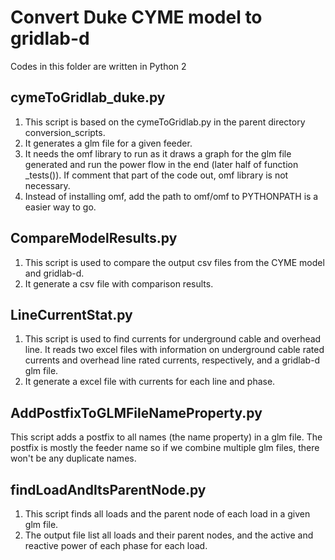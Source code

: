 # Convert Duke CYME model to gridlab-d
Codes in this folder are written in Python 2

## cymeToGridlab_duke.py
1. This script is based on the cymeToGridlab.py in the parent directory conversion_scripts. 
2. It generates a glm file for a given feeder.
3. It needs the omf library to run as it draws a graph for the glm file generated and run the power flow in the end (later half of function _tests()). If comment that part of the code out, omf library is not necessary. 
4. Instead of installing omf, add the path to omf/omf to PYTHONPATH is a easier way to go.

## CompareModelResults.py
1. This script is used to compare the output csv files from the CYME model and gridlab-d.
2. It generate a csv file with comparison results.

## LineCurrentStat.py
1. This script is used to find currents for underground cable and overhead line. It reads two excel files with information on underground cable rated currents and overhead line rated currents, respectively, and a gridlab-d glm file.
2. It generate a excel file with currents for each line and phase.

## AddPostfixToGLMFileNameProperty.py
This script adds a postfix to all names (the name property) in a glm file. The postfix is mostly the feeder name so if we combine multiple glm files, there won't be any duplicate names.

## findLoadAndItsParentNode.py
1. This script finds all loads and the parent node of each load in a given glm file.
2. The output file list all loads and their parent nodes, and the active and reactive power of each phase for each load.
